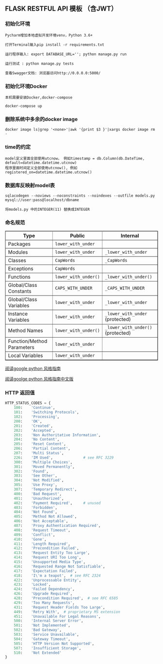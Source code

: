 ## FLASK RESTFUL API 模板 （含JWT）

### 初始化环境

    Pycharm增加本地虚拟开发环境venv，Python 3.6+

    打开Terminal输入pip install -r requirements.txt

    运行程序输入: export DATABASE_URL=''; python manage.py run

    运行测试 : python manage.py tests
    
    查看Swagger文档: 浏览器访问http://0.0.0.0:5000/

### 初始化环境Docker
	本机需要安装Docker,docker-compose
	
	docker-compose up

### 删除系统中多余的docker image
    docker image ls|grep '<none>'|awk '{print $3 }'|xargs docker image rm -

### time的约定
    model定义里面全部使用utcnow， 例如timestamp = db.Column(db.DateTime, default=datetime.datetime.utcnow)
    程序里面时间定义全部使用utcnow(), 例如 registered_on=datetime.datetime.utcnow()

### 数据库反映射model表

	sqlacodegen --noviews --noconstraints --noindexes --outfile models.py mysql://user:pass@localhost/dbname
	
	将models.py 中的INTEGER(11) 替换成INTEGER
	
### 命名规范

<table rules="all" border="1" summary="Guidelines from Guido's Recommendations"
       cellspacing="2" cellpadding="2">

  <tr>
    <th>Type</th>
    <th>Public</th>
    <th>Internal</th>
  </tr>

  <tr>
    <td>Packages</td>
    <td><code>lower_with_under</code></td>
    <td></td>
  </tr>

  <tr>
    <td>Modules</td>
    <td><code>lower_with_under</code></td>
    <td><code>_lower_with_under</code></td>
  </tr>

  <tr>
    <td>Classes</td>
    <td><code>CapWords</code></td>
    <td><code>_CapWords</code></td>
  </tr>

  <tr>
    <td>Exceptions</td>
    <td><code>CapWords</code></td>
    <td></td>
  </tr>

  <tr>
    <td>Functions</td>
    <td><code>lower_with_under()</code></td>
    <td><code>_lower_with_under()</code></td>
  </tr>

  <tr>
    <td>Global/Class Constants</td>
    <td><code>CAPS_WITH_UNDER</code></td>
    <td><code>_CAPS_WITH_UNDER</code></td>
  </tr>

  <tr>
    <td>Global/Class Variables</td>
    <td><code>lower_with_under</code></td>
    <td><code>_lower_with_under</code></td>
  </tr>

  <tr>
    <td>Instance Variables</td>
    <td><code>lower_with_under</code></td>
    <td><code>_lower_with_under</code> (protected)</td>
  </tr>

  <tr>
    <td>Method Names</td>
    <td><code>lower_with_under()</code></td>
    <td><code>_lower_with_under()</code> (protected)</td>
  </tr>

  <tr>
    <td>Function/Method Parameters</td>
    <td><code>lower_with_under</code></td>
    <td></td>
  </tr>

  <tr>
    <td>Local Variables</td>
    <td><code>lower_with_under</code></td>
    <td></td>
  </tr>

</table>

[阅读google python 风格指南](https://github.com/google/styleguide/blob/gh-pages/pyguide.md)

[阅读goolge python 风格指南中文版](https://github.com/zh-google-styleguide/zh-google-styleguide/blob/master/google-python-styleguide/python_style_rules.rst)
	

### HTTP 返回值
```python
HTTP_STATUS_CODES = {
    100:    'Continue',
    101:    'Switching Protocols',
    102:    'Processing',
    200:    'OK',
    201:    'Created',
    202:    'Accepted',
    203:    'Non Authoritative Information',
    204:    'No Content',
    205:    'Reset Content',
    206:    'Partial Content',
    207:    'Multi Status',
    226:    'IM Used',              # see RFC 3229
    300:    'Multiple Choices',
    301:    'Moved Permanently',
    302:    'Found',
    303:    'See Other',
    304:    'Not Modified',
    305:    'Use Proxy',
    307:    'Temporary Redirect',
    400:    'Bad Request',
    401:    'Unauthorized',
    402:    'Payment Required',     # unused
    403:    'Forbidden',
    404:    'Not Found',
    405:    'Method Not Allowed',
    406:    'Not Acceptable',
    407:    'Proxy Authentication Required',
    408:    'Request Timeout',
    409:    'Conflict',
    410:    'Gone',
    411:    'Length Required',
    412:    'Precondition Failed',
    413:    'Request Entity Too Large',
    414:    'Request URI Too Long',
    415:    'Unsupported Media Type',
    416:    'Requested Range Not Satisfiable',
    417:    'Expectation Failed',
    418:    'I\'m a teapot',  # see RFC 2324
    422:    'Unprocessable Entity',
    423:    'Locked',
    424:    'Failed Dependency',
    426:    'Upgrade Required',
    428:    'Precondition Required',  # see RFC 6585
    429:    'Too Many Requests',
    431:    'Request Header Fields Too Large',
    449:    'Retry With',  # proprietary MS extension
    451:    'Unavailable For Legal Reasons',
    500:    'Internal Server Error',
    501:    'Not Implemented',
    502:    'Bad Gateway',
    503:    'Service Unavailable',
    504:    'Gateway Timeout',
    505:    'HTTP Version Not Supported',
    507:    'Insufficient Storage',
    510:    'Not Extended'
}
```